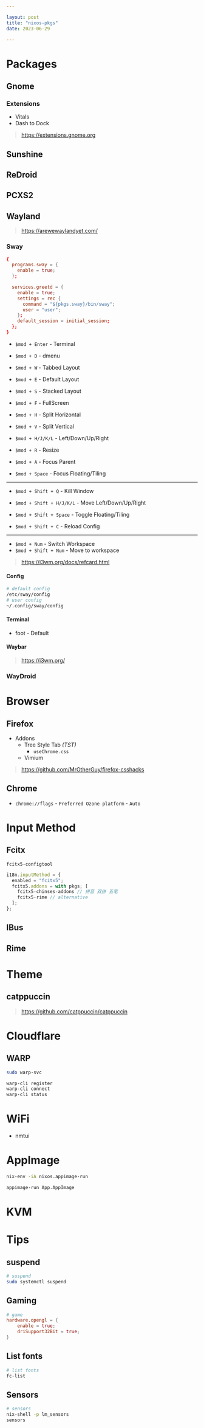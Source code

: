 ```yaml
---

layout: post
title: "nixos-pkgs"
date: 2023-06-29

---
```


# Packages

## Gnome

### Extensions

- Vitals
- Dash to Dock

> <https://extensions.gnome.org>

## Sunshine

## ReDroid

## PCXS2

## Wayland

> <https://arewewaylandyet.com/>

### Sway


```conf
{
  programs.sway = {
    enable = true;
  };

  services.greetd = {
    enable = true;
    settings = rec {
      command = "${pkgs.sway}/bin/sway";
      user = "user";
    };
    default_session = initial_session;
  };
}
```

- `$mod + Enter` - Terminal
- `$mod + D` - dmenu

- `$mod + W` - Tabbed Layout
- `$mod + E` - Default Layout
- `$mod + S` - Stacked Layout
- `$mod + F` - FullScreen
- `$mod + H` - Split Horizontal
- `$mod + V` - Split Vertical

- `$mod + H/J/K/L` - Left/Down/Up/Right

- `$mod + R` - Resize
- `$mod + A` - Focus Parent
- `$mod + Space` - Focus Floating/Tiling

---

- `$mod + Shift + Q` - Kill Window
- `$mod + Shift + H/J/K/L` - Move Left/Down/Up/Right
- `$mod + Shift + Space` - Toggle Floating/Tiling

- `$mod + Shift + C` - Reload Config

---

- `$mod + Num` - Switch Workspace
- `$mod + Shift + Num` - Move to workspace


> <https://i3wm.org/docs/refcard.html>

#### Config

```sh
# default config
/etc/sway/config
# user config
~/.config/sway/config
```

#### Terminal

- foot - Default

#### Waybar


> <https://i3wm.org/>

### WayDroid


# Browser

## Firefox

- Addons
  + Tree Style Tab *(TST)*
    * `useChrome.css`
  + Vimium

> <https://github.com/MrOtherGuy/firefox-csshacks>

## Chrome

- `chrome://flags` - `Preferred Ozone platform` - `Auto`


# Input Method

## Fcitx

`fcitx5-configtool`

```js
i18n.inputMethod = {
  enabled = "fcitx5";
  fcitx5.addons = with pkgs; [
    fcitx5-chinses-addons // 拼音 双拼 五笔
    fcitx5-rime // alternative
  ];
};
```

## IBus

## Rime

# Theme

## catppuccin

> <https://github.com/catppuccin/catppuccin>

# Cloudflare

## WARP

```sh
sudo warp-svc

warp-cli register
warp-cli connect
warp-cli status
```

# WiFi

- nmtui

# AppImage

```sh
nix-env -iA nixos.appimage-run

appimage-run App.AppImage
```

# KVM


# Tips

## suspend
```sh
# suspend
sudo systemctl suspend
```

## Gaming
```conf
# game
hardware.opengl = {
    enable = true;
    driSupport32Bit = true;
}
```

## List fonts
```sh
# list fonts
fc-list
```

## Sensors
```sh
# sensors
nix-shell -p lm_sensors
sensors
```
